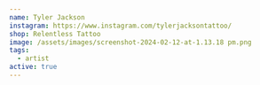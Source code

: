 ```yaml
---
name: Tyler Jackson
instagram: https://www.instagram.com/tylerjacksontattoo/
shop: Relentless Tattoo
image: /assets/images/screenshot-2024-02-12-at-1.13.18 pm.png
tags:
  - artist
active: true
---
```

